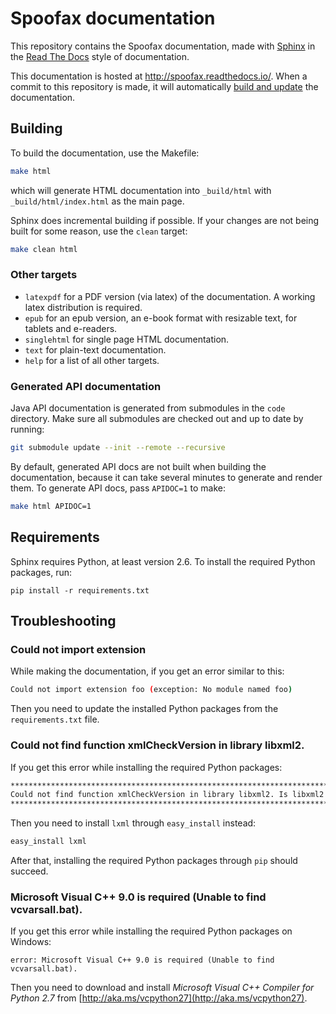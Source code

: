 # Spoofax documentation

This repository contains the Spoofax documentation, made with [Sphinx](http://www.sphinx-doc.org/en/stable/) in the [Read The Docs](https://docs.readthedocs.io/en/latest/index.html) style of documentation.

This documentation is hosted at http://spoofax.readthedocs.io/.
When a commit to this repository is made, it will automatically [build and update](http://readthedocs.org/projects/spoofax/builds/) the documentation.

## Building

To build the documentation, use the Makefile:

```bash
make html
```

which will generate HTML documentation into `_build/html` with `_build/html/index.html` as the main page.

Sphinx does incremental building if possible. If your changes are not being built for some reason, use the `clean` target:

```bash
make clean html
```

### Other targets

* `latexpdf` for a PDF version (via latex) of the documentation. A working latex distribution is required.
* `epub` for an epub version, an e-book format with resizable text, for tablets and e-readers.
* `singlehtml` for single page HTML documentation.
* `text` for plain-text documentation.
* `help` for a list of all other targets.

### Generated API documentation

Java API documentation is generated from submodules in the `code` directory.
Make sure all submodules are checked out and up to date by running:

```bash
git submodule update --init --remote --recursive
```

By default, generated API docs are not built when building the documentation, because it can take several minutes to generate and render them.
To generate API docs, pass `APIDOC=1` to make:

```bash
make html APIDOC=1
```

## Requirements

Sphinx requires Python, at least version 2.6. To install the required Python packages, run:

```
pip install -r requirements.txt
```


## Troubleshooting


### Could not import extension
While making the documentation, if you get an error similar to this:

```bash
Could not import extension foo (exception: No module named foo)
```

Then you need to update the installed Python packages from the `requirements.txt` file.


### Could not find function xmlCheckVersion in library libxml2.
If you get this error while installing the required Python packages:

```bash
*********************************************************************************
Could not find function xmlCheckVersion in library libxml2. Is libxml2 installed?
*********************************************************************************
```

Then you need to install `lxml` through `easy_install` instead:

```bash
easy_install lxml
```

After that, installing the required Python packages through `pip` should succeed.


### Microsoft Visual C++ 9.0 is required (Unable to find vcvarsall.bat).
If you get this error while installing the required Python packages on Windows:

```
error: Microsoft Visual C++ 9.0 is required (Unable to find vcvarsall.bat).
```

Then you need to download and install _Microsoft Visual C++ Compiler
for Python 2.7_ from [http://aka.ms/vcpython27](http://aka.ms/vcpython27).
